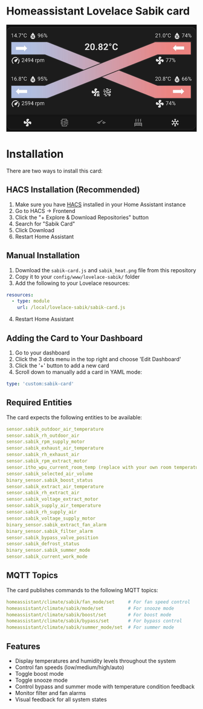 # Homeassistant Lovelace Sabik card

![Image](https://raw.githubusercontent.com/Arie/lovelace-sabik/master/result.png)

# Installation

There are two ways to install this card:

## HACS Installation (Recommended)
1. Make sure you have [HACS](https://hacs.xyz/) installed in your Home Assistant instance
2. Go to HACS → Frontend
3. Click the "+ Explore & Download Repositories" button
4. Search for "Sabik Card"
5. Click Download
6. Restart Home Assistant

## Manual Installation
1. Download the `sabik-card.js` and `sabik_heat.png` file from this repository
2. Copy it to your `config/www/lovelace-sabik/` folder
3. Add the following to your Lovelace resources:
```yaml
resources:
  - type: module
    url: /local/lovelace-sabik/sabik-card.js
```
4. Restart Home Assistant

## Adding the Card to Your Dashboard
1. Go to your dashboard
2. Click the 3 dots menu in the top right and choose 'Edit Dashboard'
3. Click the '+' button to add a new card
4. Scroll down to manually add a card in YAML mode:
```yaml
type: 'custom:sabik-card'
```

## Required Entities

The card expects the following entities to be available:

```yaml
sensor.sabik_outdoor_air_temperature
sensor.sabik_rh_outdoor_air
sensor.sabik_rpm_supply_motor
sensor.sabik_exhaust_air_temperature
sensor.sabik_rh_exhaust_air
sensor.sabik_rpm_extract_motor
sensor.itho_wpu_current_room_temp (replace with your own room temperature sensor)
sensor.sabik_selected_air_volume
binary_sensor.sabik_boost_status
sensor.sabik_extract_air_temperature
sensor.sabik_rh_extract_air
sensor.sabik_voltage_extract_motor
sensor.sabik_supply_air_temperature
sensor.sabik_rh_supply_air
sensor.sabik_voltage_supply_motor
binary_sensor.sabik_extract_fan_alarm
binary_sensor.sabik_filter_alarm
sensor.sabik_bypass_valve_position
sensor.sabik_defrost_status
binary_sensor.sabik_summer_mode
sensor.sabik_current_work_mode
```

## MQTT Topics

The card publishes commands to the following MQTT topics:

```yaml
homeassistant/climate/sabik/fan_mode/set     # For fan speed control
homeassistant/climate/sabik/mode/set         # For snooze mode
homeassistant/climate/sabik/boost/set        # For boost mode
homeassistant/climate/sabik/bypass/set       # For bypass control
homeassistant/climate/sabik/summer_mode/set  # For summer mode
```

## Features

* Display temperatures and humidity levels throughout the system
* Control fan speeds (low/medium/high/auto)
* Toggle boost mode
* Toggle snooze mode
* Control bypass and summer mode with temperature condition feedback
* Monitor filter and fan alarms
* Visual feedback for all system states


